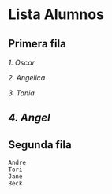 # Lista Alumnos

## Primera fila

*1. Oscar*

*2. Angelica*

*3. Tania*

*4. Angel*
----

## Segunda fila
    Andre
    Tori
    Jane
    Beck
    

